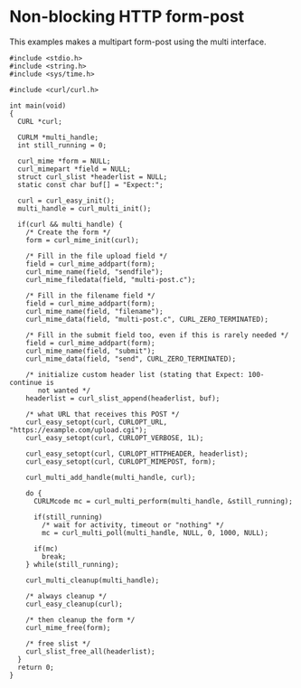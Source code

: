 # Non-blocking HTTP form-post

This examples makes a multipart form-post using the multi interface.

    #include <stdio.h>
    #include <string.h>
    #include <sys/time.h>

    #include <curl/curl.h>

    int main(void)
    {
      CURL *curl;

      CURLM *multi_handle;
      int still_running = 0;

      curl_mime *form = NULL;
      curl_mimepart *field = NULL;
      struct curl_slist *headerlist = NULL;
      static const char buf[] = "Expect:";

      curl = curl_easy_init();
      multi_handle = curl_multi_init();

      if(curl && multi_handle) {
        /* Create the form */
        form = curl_mime_init(curl);

        /* Fill in the file upload field */
        field = curl_mime_addpart(form);
        curl_mime_name(field, "sendfile");
        curl_mime_filedata(field, "multi-post.c");

        /* Fill in the filename field */
        field = curl_mime_addpart(form);
        curl_mime_name(field, "filename");
        curl_mime_data(field, "multi-post.c", CURL_ZERO_TERMINATED);

        /* Fill in the submit field too, even if this is rarely needed */
        field = curl_mime_addpart(form);
        curl_mime_name(field, "submit");
        curl_mime_data(field, "send", CURL_ZERO_TERMINATED);

        /* initialize custom header list (stating that Expect: 100-continue is
           not wanted */
        headerlist = curl_slist_append(headerlist, buf);

        /* what URL that receives this POST */
        curl_easy_setopt(curl, CURLOPT_URL, "https://example.com/upload.cgi");
        curl_easy_setopt(curl, CURLOPT_VERBOSE, 1L);

        curl_easy_setopt(curl, CURLOPT_HTTPHEADER, headerlist);
        curl_easy_setopt(curl, CURLOPT_MIMEPOST, form);

        curl_multi_add_handle(multi_handle, curl);

        do {
          CURLMcode mc = curl_multi_perform(multi_handle, &still_running);

          if(still_running)
            /* wait for activity, timeout or "nothing" */
            mc = curl_multi_poll(multi_handle, NULL, 0, 1000, NULL);

          if(mc)
            break;
        } while(still_running);

        curl_multi_cleanup(multi_handle);

        /* always cleanup */
        curl_easy_cleanup(curl);

        /* then cleanup the form */
        curl_mime_free(form);

        /* free slist */
        curl_slist_free_all(headerlist);
      }
      return 0;
    }
